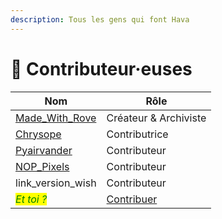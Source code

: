 ```yaml
---
description: Tous les gens qui font Hava
---
```


# 🥰 Contributeur·euses

| Nom                                                        | Rôle                  |
| ---------------------------------------------------------- | --------------------- |
| [Made\_With\_Rove](https://www.twitch.tv/made\_with\_rove) | Créateur & Archiviste |
| [Chrysope](https://twitter.com/Chrysoperla2)               | Contributrice         |
| [Pyairvander](https://www.twitch.tv/pyairvander)           | Contributeur          |
| [NOP\_Pixels](https://twitter.com/NOP\_Pixels)             | Contributeur          |
| link\_version\_wish                                        | Contributeur          |
| _<mark style="color:green;">Et toi ?</mark>_               | [Contribuer](./)      |

